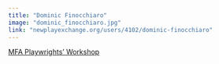 ```yaml
---
title: "Dominic Finocchiaro"
image: "dominic_finocchiaro.jpg"
link: "newplayexchange.org/users/4102/dominic-finocchiaro"
---
```


[MFA Playwrights’ Workshop](/affiliated-artists/mfa-playwrights-workshop)